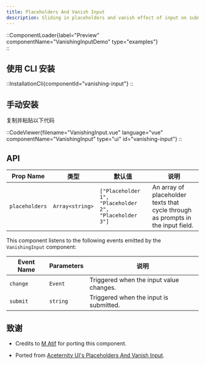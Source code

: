 ```yaml
---
title: Placeholders And Vanish Input
description: Sliding in placeholders and vanish effect of input on submit
---
```


::ComponentLoader{label="Preview" componentName="VanishingInputDemo" type="examples"}  
::

## 使用 CLI 安装

::InstallationCli{componentId="vanishing-input"}
::

## 手动安装

复制并粘贴以下代码

::CodeViewer{filename="VanishingInput.vue" language="vue" componentName="VanishingInput" type="ui" id="vanishing-input"}
::

## API

| Prop Name      | 类型            | 默认值                                                | 说明                                                                            |
| -------------- | --------------- | ----------------------------------------------------- | ------------------------------------------------------------------------------- |
| `placeholders` | `Array<string>` | `["Placeholder 1", "Placeholder 2", "Placeholder 3"]` | An array of placeholder texts that cycle through as prompts in the input field. |

This component listens to the following events emitted by the `VanishingInput` component:

| Event Name | Parameters | 说明                                    |
| ---------- | ---------- | --------------------------------------- |
| `change`   | `Event`    | Triggered when the input value changes. |
| `submit`   | `string`   | Triggered when the input is submitted.  |

## 致谢

- Credits to [M Atif](https://github.com/atif0075) for porting this component.

- Ported from [Aceternity UI's Placeholders And Vanish Input](https://ui.aceternity.com/components/placeholders-and-vanish-input).
